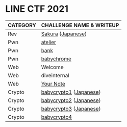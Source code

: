 # LINE CTF 2021

| CATEGORY | CHALLENGE NAME & WRITEUP                                                                                              |
| -------- | --------------------------------------------------------------------------------------------------------------------- |
| Rev      | [Sakura](rev-sakura.md) ([Japanese](https://scrapbox.io/minaminao/LINE_CTF_2021_-_Reversing_-_Sakura))                |
| Pwn      | [atelier](atelier.md)                                                                                                 |
| Pwn      | [bank](bank.md)                                                                                                       |
| Pwn      | [babychrome](babychrome.md)                                                                                           |
| Web      | Welcome                                                                                                               |
| Web      | diveinternal                                                                                                          |
| Web      | [Your Note](web-your-note.md)                                                                                         |
| Crypto   | [babycrypto1](crypto-babycrypto1.md) ([Japanese](https://scrapbox.io/minaminao/LINE_CTF_2021_-_Crypto_-_babycrypto1)) |
| Crypto   | [babycrypto2](crypto-babycrypto2.md) ([Japanese](https://scrapbox.io/minaminao/LINE_CTF_2021_-_Crypto_-_babycrypto2)) |
| Crypto   | [babycrypto3](crypto-babycrypto3.md) ([Japanese](https://scrapbox.io/minaminao/LINE_CTF_2021_-_Crypto_-_babycrypto3)) |
| Crypto   | [babycrypto4](crypto-babycrypto4.md)                                                                                                           |
